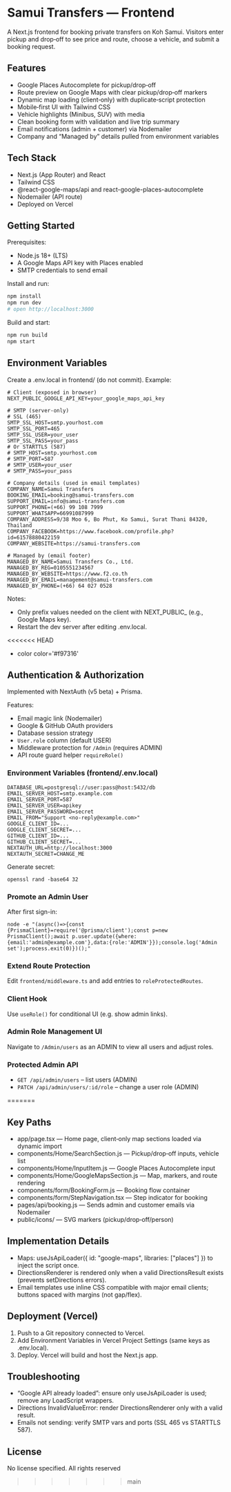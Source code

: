 # Samui Transfers — Frontend

A Next.js frontend for booking private transfers on Koh Samui. Visitors enter pickup and drop‑off to see price and route, choose a vehicle, and submit a booking request.

## Features
- Google Places Autocomplete for pickup/drop‑off
- Route preview on Google Maps with clear pickup/drop‑off markers
- Dynamic map loading (client‑only) with duplicate‑script protection
- Mobile‑first UI with Tailwind CSS
- Vehicle highlights (Minibus, SUV) with media
- Clean booking form with validation and live trip summary
- Email notifications (admin + customer) via Nodemailer
- Company and “Managed by” details pulled from environment variables

## Tech Stack
- Next.js (App Router) and React
- Tailwind CSS
- @react-google-maps/api and react-google-places-autocomplete
- Nodemailer (API route)
- Deployed on Vercel

## Getting Started
Prerequisites:
- Node.js 18+ (LTS)
- A Google Maps API key with Places enabled
- SMTP credentials to send email

Install and run:
```bash
npm install
npm run dev
# open http://localhost:3000
```

Build and start:
```bash
npm run build
npm start
```

## Environment Variables
Create a .env.local in frontend/ (do not commit). Example:

```dotenv
# Client (exposed in browser)
NEXT_PUBLIC_GOOGLE_API_KEY=your_google_maps_api_key

# SMTP (server-only)
# SSL (465)
SMTP_SSL_HOST=smtp.yourhost.com
SMTP_SSL_PORT=465
SMTP_SSL_USER=your_user
SMTP_SSL_PASS=your_pass
# Or STARTTLS (587)
# SMTP_HOST=smtp.yourhost.com
# SMTP_PORT=587
# SMTP_USER=your_user
# SMTP_PASS=your_pass

# Company details (used in email templates)
COMPANY_NAME=Samui Transfers
BOOKING_EMAIL=booking@samui-transfers.com
SUPPORT_EMAIL=info@samui-transfers.com
SUPPORT_PHONE=(+66) 99 108 7999
SUPPORT_WHATSAPP=66991087999
COMPANY_ADDRESS=9/38 Moo 6, Bo Phut, Ko Samui, Surat Thani 84320, Thailand
COMPANY_FACEBOOK=https://www.facebook.com/profile.php?id=61578880422159
COMPANY_WEBSITE=https://samui-transfers.com

# Managed by (email footer)
MANAGED_BY_NAME=Samui Transfers Co., Ltd.
MANAGED_BY_REG=0105551234567
MANAGED_BY_WEBSITE=https://www.f2.co.th
MANAGED_BY_EMAIL=management@samui-transfers.com
MANAGED_BY_PHONE=(+66) 64 027 0528
```

Notes:
- Only prefix values needed on the client with NEXT_PUBLIC_ (e.g., Google Maps key).
- Restart the dev server after editing .env.local.

<<<<<<< HEAD
- color color='#f97316'

## Authentication & Authorization

Implemented with NextAuth (v5 beta) + Prisma.

Features:
- Email magic link (Nodemailer)
- Google & GitHub OAuth providers
- Database session strategy
- `User.role` column (default USER)
- Middleware protection for `/Admin` (requires ADMIN)
- API route guard helper `requireRole()`

### Environment Variables (frontend/.env.local)
```
DATABASE_URL=postgresql://user:pass@host:5432/db
EMAIL_SERVER_HOST=smtp.example.com
EMAIL_SERVER_PORT=587
EMAIL_SERVER_USER=apikey
EMAIL_SERVER_PASSWORD=secret
EMAIL_FROM="Support <no-reply@example.com>"
GOOGLE_CLIENT_ID=...
GOOGLE_CLIENT_SECRET=...
GITHUB_CLIENT_ID=...
GITHUB_CLIENT_SECRET=...
NEXTAUTH_URL=http://localhost:3000
NEXTAUTH_SECRET=CHANGE_ME
```

Generate secret:
```
openssl rand -base64 32
```

### Promote an Admin User
After first sign-in:
```
node -e "(async()=>{const {PrismaClient}=require('@prisma/client');const p=new PrismaClient();await p.user.update({where:{email:'admin@example.com'},data:{role:'ADMIN'}});console.log('Admin set');process.exit(0)})();"
```

### Extend Route Protection
Edit `frontend/middleware.ts` and add entries to `roleProtectedRoutes`.

### Client Hook
Use `useRole()` for conditional UI (e.g. show admin links).

### Admin Role Management UI
Navigate to `/Admin/users` as an ADMIN to view all users and adjust roles.

### Protected Admin API
- `GET /api/admin/users` – list users (ADMIN)
- `PATCH /api/admin/users/:id/role` – change a user role (ADMIN)

=======
## Key Paths
- app/page.tsx — Home page, client‑only map sections loaded via dynamic import
- components/Home/SearchSection.js — Pickup/drop‑off inputs, vehicle list
- components/Home/InputItem.js — Google Places Autocomplete input
- components/Home/GoogleMapsSection.js — Map, markers, and route rendering
- components/form/BookingForm.js — Booking flow container
- components/form/StepNavigation.tsx — Step indicator for booking
- pages/api/booking.js — Sends admin and customer emails via Nodemailer
- public/icons/ — SVG markers (pickup/drop‑off/person)

## Implementation Details
- Maps: useJsApiLoader({ id: "google-maps", libraries: ["places"] }) to inject the script once.
- DirectionsRenderer is rendered only when a valid DirectionsResult exists (prevents setDirections errors).
- Email templates use inline CSS compatible with major email clients; buttons spaced with margins (not gap/flex).

## Deployment (Vercel)
1) Push to a Git repository connected to Vercel.
2) Add Environment Variables in Vercel Project Settings (same keys as .env.local).
3) Deploy. Vercel will build and host the Next.js app.

## Troubleshooting
- “Google API already loaded”: ensure only useJsApiLoader is used; remove any LoadScript wrappers.
- Directions InvalidValueError: render DirectionsRenderer only with a valid result.
- Emails not sending: verify SMTP vars and ports (SSL 465 vs STARTTLS 587).

## License
No license specified. All rights reserved
>>>>>>> main
